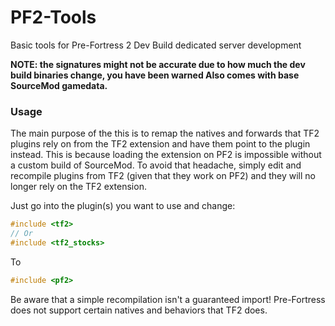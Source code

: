 # PF2-Tools
Basic tools for Pre-Fortress 2 Dev Build dedicated server development

**NOTE: the signatures might not be accurate due to how much the dev build binaries change, you have been warned
Also comes with base SourceMod gamedata.**

### Usage ###
The main purpose of the this is to remap the natives and forwards that TF2 plugins rely on from the TF2 extension and have them point to the plugin instead. This is because loading the extension on PF2 is impossible without a custom build of SourceMod. To avoid that headache, simply edit and recompile plugins from TF2 (given that they work on PF2) and they will no longer rely on the TF2 extension.

Just go into the plugin(s) you want to use and change:
```cpp
#include <tf2>
// Or
#include <tf2_stocks>
```
To
```cpp
#include <pf2>
```

Be aware that a simple recompilation isn't a guaranteed import! Pre-Fortress does not support certain natives and behaviors that TF2 does.
